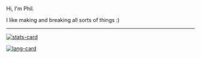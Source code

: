 Hi, I'm Phil.

I like making and breaking all sorts of things :)

---

[![stats-card](https://github-readme-stats.vercel.app/api/?username=1jz&layout=compact&bg_color=ba987b&icon_color=fff&text_color=fff&title_color=fff&show_icons=true&include_all_commits=true)](https://github.com/anuraghazra/github-readme-stats)

[![lang-card](https://github-readme-stats.vercel.app/api/top-langs/?username=1jz&layout=compact&bg_color=ba987b&text_color=fff&title_color=fff)](https://github.com/anuraghazra/github-readme-stats)
